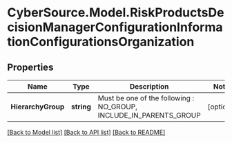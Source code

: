 # CyberSource.Model.RiskProductsDecisionManagerConfigurationInformationConfigurationsOrganization
## Properties

Name | Type | Description | Notes
------------ | ------------- | ------------- | -------------
**HierarchyGroup** | **string** | Must be one of the following : NO_GROUP, INCLUDE_IN_PARENTS_GROUP  | [optional] 

[[Back to Model list]](../README.md#documentation-for-models) [[Back to API list]](../README.md#documentation-for-api-endpoints) [[Back to README]](../README.md)

